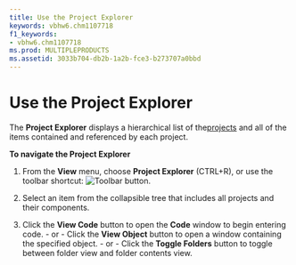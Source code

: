 ```yaml
---
title: Use the Project Explorer
keywords: vbhw6.chm1107718
f1_keywords:
- vbhw6.chm1107718
ms.prod: MULTIPLEPRODUCTS
ms.assetid: 3033b704-db2b-1a2b-fce3-b273707a0bbd
---
```



# Use the Project Explorer

The  **Project Explorer** displays a hierarchical list of the[projects](vbe-glossary.md) and all of the items contained and referenced by each project.

 **To navigate the Project Explorer**




1. From the  **View** menu, choose **Project Explorer** (CTRL+R), or use the toolbar shortcut:
![Toolbar button](images/tbr_pexp_ZA01201722.gif).
    
2. Select an item from the collapsible tree that includes all projects and their components.
    
3. Click the  **View Code** button to open the **Code** window to begin entering code. - or - Click the **View Object** button to open a window containing the specified object. - or - Click the **Toggle Folders** button to toggle between folder view and folder contents view.
    


